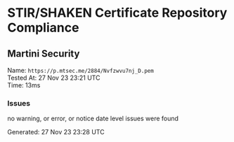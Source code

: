 # STIR/SHAKEN Certificate Repository Compliance

## Martini Security

Name: `https://p.mtsec.me/2884/Nvfzwvu7nj_D.pem`\
Tested At: 27 Nov 23 23:21 UTC\
Time: 13ms

### Issues

no warning, or error, or notice date level issues were found

Generated: 27 Nov 23 23:28 UTC